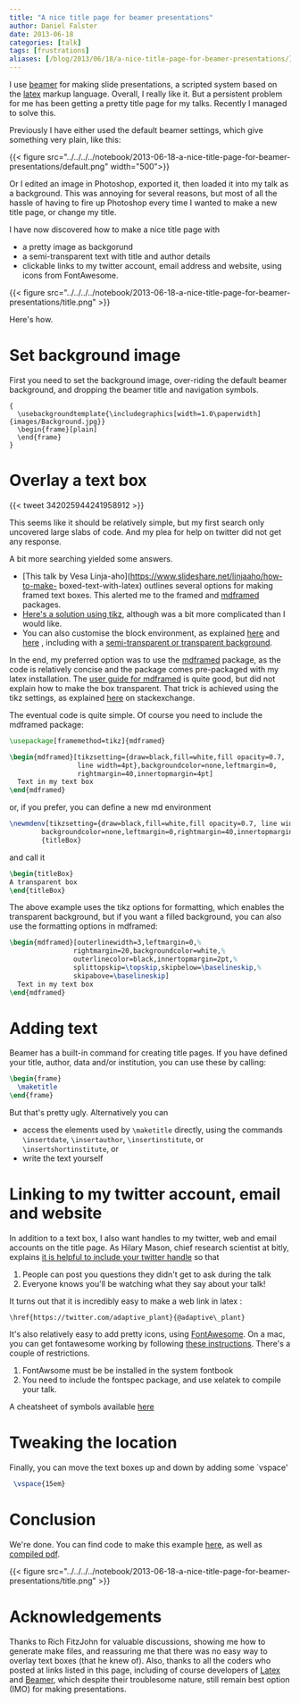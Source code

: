 ```yaml
---
title: "A nice title page for beamer presentations"
author: Daniel Falster
date: 2013-06-18
categories: [talk]
tags: [frustrations]
aliases: [/blog/2013/06/18/a-nice-title-page-for-beamer-presentations/]
---
```


I use [beamer](https://en.wikipedia.org/wiki/Beamer_%28LaTeX%29) for making slide
presentations, a scripted system based on the
[latex](https://en.wikipedia.org/wiki/LaTeX) markup language. Overall, I really like it.
But a persistent problem for me has been getting a pretty title page for my talks. Recently I
managed to solve this. <!-- more -->

Previously I have either used the default beamer settings, which give something
very plain, like this:

{{< figure src="../../../../notebook/2013-06-18-a-nice-title-page-for-beamer-presentations/default.png" width="500">}}

Or I edited an image in Photoshop, exported it, then loaded it into my talk as
a background. This was annoying for several reasons, but most of all the hassle
of having to fire up Photoshop every time I wanted to make a new title page, or
change my title.

I have now discovered how to make a nice title page with
- a pretty image as backgorund
- a semi-transparent text with title and author details
- clickable links to my twitter account, email address and website, using icons
from FontAwesome.

{{< figure src="../../../../notebook/2013-06-18-a-nice-title-page-for-beamer-presentations/title.png" >}}

Here's how.

# Set background image
First you need to set the background image, over-riding the default beamer
background, and dropping the beamer title and navigation symbols.

```
{
  \usebackgroundtemplate{\includegraphics[width=1.0\paperwidth]{images/Background.jpg}}
  \begin{frame}[plain]
  \end{frame}
}
```

# Overlay a text box

{{< tweet 342025944241958912 >}}

This seems like it should be relatively simple, but my first search only
uncovered large slabs of code. And my plea for help on twitter did not get any
response.

A bit more  searching yielded some answers.

- [This talk by Vesa Linja-aho](https://www.slideshare.net/linjaaho/how-to-make-
  boxed-text-with-latex) outlines several options for making framed text boxes. This
  alerted me to the framed and
  [mdframed](https://github.com/marcodaniel/mdframed) packages.
- [Here's a solution using tikz](https://tex.stackexchange.com/questions/53784/overlay-images-and-block-in-beamer), although was a bit more complicated than
  I would like.
- You can also customise the block environment, as explained
  [here](https://tex.stackexchange.com/questions/28760/custom-beamer-blocks) and
  [here](https://tex.stackexchange.com/questions/55596/how-to-make-partially-transparent-beamercolorbox)
  , including with a
  [semi-transparent or transparent background](https://tex.stackexchange.com/questions/18447/how-to-make-a-block-transparent-for-a-background-image).

In the end, my preferred option was to use the
[mdframed](https://github.com/marcodaniel/mdframed) package, as the code is
relatively concise and the package comes pre-packaged with my latex
installation. The
[user guide for mdframed](https://cloud.github.com/downloads/marcodaniel/mdframed/mdframed.pdf)
is quite good, but did not explain how to make the box transparent. That trick
is achieved using the tikz settings, as explained
[here](https://tex.stackexchange.com/questions/38281/transparent-background-for-mdframed-environment/38298#38298)
on stackexchange.

The eventual code is quite simple. Of course you need to include the mdframed package:

```latex
\usepackage[framemethod=tikz]{mdframed}

\begin{mdframed}[tikzsetting={draw=black,fill=white,fill opacity=0.7,
				 line width=4pt},backgroundcolor=none,leftmargin=0,
				 rightmargin=40,innertopmargin=4pt]
  Text in my text box
\end{mdframed}
```
or, if you prefer, you can define a new md environment

```latex
\newmdenv[tikzsetting={draw=black,fill=white,fill opacity=0.7, line width=4pt},
		backgroundcolor=none,leftmargin=0,rightmargin=40,innertopmargin=4pt]
		{titleBox}
```
and call it

```latex
\begin{titleBox}
A transparent box
\end{titleBox}
```
The above example uses the tikz options for formatting, which enables the
transparent background, but if you want a filled background, you can also use
the formatting options in mdframed:

```latex
\begin{mdframed}[outerlinewidth=3,leftmargin=0,%
				rightmargin=20,backgroundcolor=white,%
				outerlinecolor=black,innertopmargin=2pt,%
				splittopskip=\topskip,skipbelow=\baselineskip,%
				skipabove=\baselineskip]
  Text in my text box
\end{mdframed}
```
# Adding text

Beamer has a built-in command for creating title pages. If you have defined your
title, author, data and/or institution, you can use these by calling:

```latex
\begin{frame}
  \maketitle
\end{frame}
```

But that's pretty ugly. Alternatively you can

- access the elements used by   `\maketitle` directly, using the commands
`\insertdate`, `\insertauthor`, `\insertinstitute`, or `\insertshortinstitute`,
or
-  write the text yourself

# Linking to my twitter account, email and website

In addition to a text box, I also want handles to my twitter, web and email
accounts on the title page. As Hilary Mason, chief research scientist at bitly,
explains
[it is helpful to include your twitter handle](https://www.hilarymason.com/speaking/speaking-title-slides-twitter-you-win/)
so that

1. People can post you questions they didn't get to ask during the talk
2. Everyone knows you'll be watching what they say about your talk!

It turns out that it is incredibly easy to make a web link in latex :

```
\href{https://twitter.com/adaptive_plant}{@adaptive\_plant}
```

It's also relatively easy to add pretty icons, using
[FontAwesome](https://fortawesome.github.io/Font-Awesome/). On a mac, you can get
fontawesome working by following [these
instructions](https://coderwall.com/p/r67dyq). There's a couple of restrictions.

1. FontAwsome must be be installed in the system fontbook
2. You need to include the fontspec package, and use xelatek to compile your talk.

A cheatsheet of symbols available [here](https://fortawesome.github.io/Font-Awesome/cheatsheet/)

# Tweaking the location

Finally, you can move the text boxes up and down by adding some `vspace'

```latex
 \vspace{15em}
```

# Conclusion

We're done. You can find code to make this example
[here](https://github.com/dfalster/BeamerTitleSlide), as well as [compiled
pdf](https://github.com/dfalster/BeamerTitleSlide/blob/master/slides.pdf?raw=true).

{{< figure src="../../../../notebook/2013-06-18-a-nice-title-page-for-beamer-presentations/title.png" >}}

# Acknowledgements

Thanks to Rich FitzJohn for valuable discussions, showing me how to generate
make files, and reassuring me that there was no easy way to overlay text boxes
(that he knew of). Also, thanks to all the coders who posted at links listed in
this page, including of course developers of
[Latex](https://en.wikipedia.org/wiki/LaTeX) and
[Beamer](https://en.wikipedia.org/wiki/Beamer_%28LaTeX%29), which despite their
troublesome nature, still remain best option (IMO) for making presentations.

